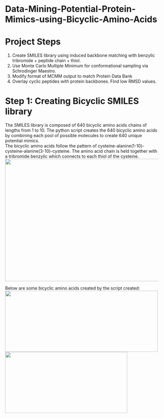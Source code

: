 # Data-Mining-Potential-Protein-Mimics-using-Bicyclic-Amino-Acids
# Project Steps
1. Create SMILES library using induced backbone matching with benzylic tribromide + peptide chain + thiol. 
2. Use Monte Carlo Multiple Minimum for conformational sampling via Schrodinger Maestro. 
3. Modify format of MCMM output to match Protein Data Bank 
4. Overlay cyclic peptides with protein backbones. Find low RMSD values.

# Step 1: Creating Bicyclic SMILES library
The SMILES library is composed of 640 bicyclic amino acids chains of lengths from 1 to 10. The python script creates the 640 bicyclic amino acids by combining each pool of possible molecules to create 640 unique potential mimics.<br>
The bicyclic amino acids follow the pattern of cysteine-alanine(1-10)-cysteine-alanine(3-10)-cysteine. The amino acid chain is held together with a tribromide benzylic which connects to each thiol of the cysteine. 
<img src="https://user-images.githubusercontent.com/115378538/210922971-8e905daf-ad95-4d91-ad5d-620a865d9146.png" width="900" height="400">

Below are some bicyclic amino acids created by the script created:<br>
<img src="https://user-images.githubusercontent.com/115378538/210923358-78b2a234-9f76-4578-8c06-6c3dc99ffddc.png" width="500" height="200">
<img src="https://user-images.githubusercontent.com/115378538/210923789-daead1cd-9b19-4f59-a679-9c368226f71a.png" width="400" height="200">


